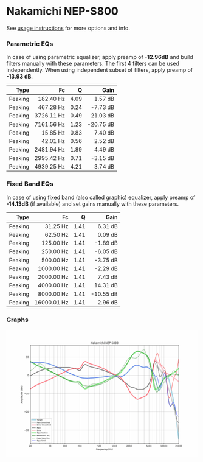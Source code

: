 # Nakamichi NEP-S800
See [usage instructions](https://github.com/jaakkopasanen/AutoEq#usage) for more options and info.

### Parametric EQs
In case of using parametric equalizer, apply preamp of **-12.96dB** and build filters manually
with these parameters. The first 4 filters can be used independently.
When using independent subset of filters, apply preamp of **-13.93 dB**.

| Type    | Fc         |    Q | Gain      |
|--------:|-----------:|-----:|----------:|
| Peaking | 182.40 Hz  | 4.09 | 1.57 dB   |
| Peaking | 467.28 Hz  | 0.24 | -7.73 dB  |
| Peaking | 3726.11 Hz | 0.49 | 21.03 dB  |
| Peaking | 7161.56 Hz | 1.23 | -20.75 dB |
| Peaking | 15.85 Hz   | 0.83 | 7.40 dB   |
| Peaking | 42.01 Hz   | 0.56 | 2.52 dB   |
| Peaking | 2481.94 Hz | 1.89 | 4.49 dB   |
| Peaking | 2995.42 Hz | 0.71 | -3.15 dB  |
| Peaking | 4939.25 Hz | 4.21 | 3.74 dB   |

### Fixed Band EQs
In case of using fixed band (also called graphic) equalizer, apply preamp of **-14.13dB**
(if available) and set gains manually with these parameters.

| Type    | Fc          |    Q | Gain      |
|--------:|------------:|-----:|----------:|
| Peaking | 31.25 Hz    | 1.41 | 6.31 dB   |
| Peaking | 62.50 Hz    | 1.41 | 0.09 dB   |
| Peaking | 125.00 Hz   | 1.41 | -1.89 dB  |
| Peaking | 250.00 Hz   | 1.41 | -6.05 dB  |
| Peaking | 500.00 Hz   | 1.41 | -3.75 dB  |
| Peaking | 1000.00 Hz  | 1.41 | -2.29 dB  |
| Peaking | 2000.00 Hz  | 1.41 | 7.43 dB   |
| Peaking | 4000.00 Hz  | 1.41 | 14.31 dB  |
| Peaking | 8000.00 Hz  | 1.41 | -10.55 dB |
| Peaking | 16000.01 Hz | 1.41 | 2.96 dB   |

### Graphs
![](./Nakamichi%20NEP-S800.png)
